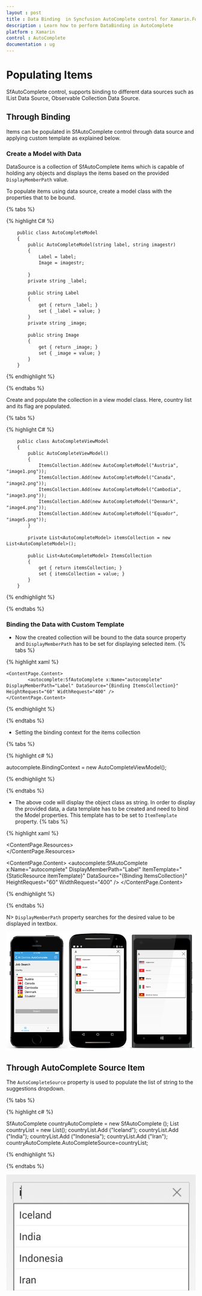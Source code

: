 ```yaml
---
layout : post
title : Data Binding  in Syncfusion AutoComplete control for Xamarin.Forms
description : Learn how to perform DataBinding in AutoComplete
platform : Xamarin
control : AutoComplete
documentation : ug
---
```


# Populating Items

SfAutoComplete control, supports binding to different data sources such as IList Data Source, Observable Collection Data Source. 

## Through Binding

Items can be populated in SfAutoComplete control through data source and applying custom template as explained below. 

### Create a Model with Data

DataSource is a collection of SfAutoComplete items which is capable of holding any objects and displays the items based on the provided `DisplayMemberPath` value.

To populate items using data source, create a model class with the properties that to be bound.

{% tabs %}

{% highlight C# %}

     	public class AutoCompleteModel
		{
			public AutoCompleteModel(string label, string imagestr)
			{
				Label = label;
				Image = imagestr;

			}
		 	private string _label;

			public string Label
			{
				get { return _label; }
				set { _label = value; }
			}
			private string _image;

			public string Image
			{
				get { return _image; }
				set { _image = value; }
			}
		}

{% endhighlight %}

{% endtabs %}

Create and populate the collection in a view model class. Here, country list and its flag are populated. 

{% tabs %}

{% highlight C# %}

	    public class AutoCompleteViewModel
		{
			public AutoCompleteViewModel()
			{
				ItemsCollection.Add(new AutoCompleteModel("Austria", "image1.png"));
				ItemsCollection.Add(new AutoCompleteModel("Canada",  "image2.png"));
				ItemsCollection.Add(new AutoCompleteModel("Cambodia", "image3.png"));
				ItemsCollection.Add(new AutoCompleteModel("Denmark", "image4.png"));
				ItemsCollection.Add(new AutoCompleteModel("Equador", "image5.png"));
			}

			private List<AutoCompleteModel> itemsCollection = new List<AutoCompleteModel>();

			public List<AutoCompleteModel> ItemsCollection
			{
				get { return itemsCollection; }
				set { itemsCollection = value; }
			}
		}

{% endhighlight %}

{% endtabs %}


### Binding the Data with Custom Template

* Now the created collection will be bound to the data source property and `DisplayMemberPath` has to be set for displaying selected item.
{% tabs %}

{% highlight xaml %}
	
    <ContentPage.Content>
			<autocomplete:SfAutoComplete x:Name="autocomplete" DisplayMemberPath="Label" DataSource="{Binding ItemsCollection}" HeightRequest="60" WidthRequest="400" />
	</ContentPage.Content>
	
{% endhighlight %}

{% endtabs %}

* Setting the binding context for the items collection

{% tabs %}

{% highlight c# %}

autocomplete.BindingContext = new AutoCompleteViewModel();
	 
{% endhighlight %}

{% endtabs %}

* The above code will display the object class as string. In order to display the provided data, a data template has to be created and need to bind the Model properties. This template has to be set to `ItemTemplate` property.
{% tabs %}

{% highlight xaml %}

<ContentPage.Resources>
   <ResourceDictionary>
     	<DataTemplate x:Key="itemTemplate">
       	 <StackLayout Orientation="Horizontal">
        	<Image Source="{Binding Image}" HeightRequest="50" WidthRequest="50" Aspect="AspectFit"/>
            <Label Text="{Binding Label}" TextColor="Black"/>            
         </StackLayout>
      </DataTemplate>
   </ResourceDictionary>
</ContentPage.Resources>
	
<ContentPage.Content>
     <autocomplete:SfAutoComplete x:Name="autocomplete" DisplayMemberPath="Label" ItemTemplate="{StaticResource itemTemplate}" DataSource="{Binding ItemsCollection}" HeightRequest="60" WidthRequest="400" />
</ContentPage.Content>
	
{% endhighlight %}

{% endtabs %}

N> `DisplayMemberPath` property searches for the desired value to be displayed in textbox.

![](images/autocompleteitemsource.png)

## Through AutoComplete Source Item

The `AutoCompleteSource` property is used to populate the list of string to the suggestions dropdown.

{% tabs %}
	
{% highlight c# %}

SfAutoComplete countryAutoComplete = new SfAutoComplete ();
List<String> countryList = new List<String>(); 
countryList.Add ("Iceland");
countryList.Add ("India");
countryList.Add ("Indonesia");
countryList.Add ("Iran");
countryAutoComplete.AutoCompleteSource=countryList;
	 
{% endhighlight %}

{% endtabs %}

	
![](images/autocompletesource.png)